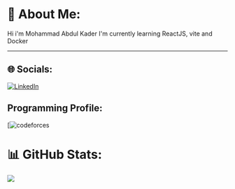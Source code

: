 # 💫 About Me:
Hi i'm Mohammad Abdul Kader
I'm currently learning ReactJS, vite and Docker<br>

---


## 🌐 Socials:
[![LinkedIn](https://img.shields.io/badge/LinkedIn-%230077B5.svg?logo=linkedin&logoColor=white)](https://linkedin.com/in/mohammad-abdul-kader-998594263) 
## Programming Profile:
[![codeforces](https://codeforces.com/profile/Night_8_Fury)

# 📊 GitHub Stats:
![](https://github-readme-stats.vercel.app/api/top-langs/?username=MHDabdulkader&theme=default_repocard&hide_border=false&include_all_commits=false&count_private=false&layout=compact)





<!-- Proudly created with GPRM ( https://gprm.itsvg.in ) [![](https://visitcount.itsvg.in/api?id=MHDabdulkader&icon=5&color=6)](https://visitcount.itsvg.in)  -->
